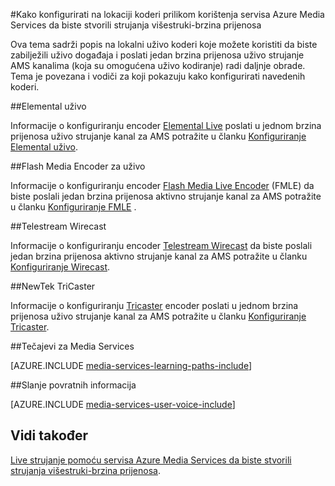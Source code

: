 <properties 
    pageTitle="Kako konfigurirati na lokaciji koderi prilikom korištenja servisa Azure Media Services da biste stvorili višestruki-brzina prijenosa strujanja | Microsoft Azure" 
    description="Ova tema sadrži popis na lokalni uživo koderi koje možete koristiti da biste zabilježili uživo događaja i poslati jedan brzina prijenosa uživo strujanje AMS kanalima (koja su omogućena uživo kodiranje) radi daljnje obrade. Tema veze na vodiči koji pokazuju kako konfigurirati navedenih koderi." 
    services="media-services" 
    documentationCenter="" 
    authors="juliako" 
    manager="erikre" 
    editor=""/>

<tags 
    ms.service="media-services" 
    ms.workload="media" 
    ms.tgt_pltfrm="na" 
    ms.devlang="na" 
    ms.topic="article" 
    ms.date="09/26/2016" 
    ms.author="juliako"/>



#<a name="how-to-configure-on-premise-encoders-when-using-azure-media-services-to-create-multi-bitrate-streams"></a>Kako konfigurirati na lokaciji koderi prilikom korištenja servisa Azure Media Services da biste stvorili strujanja višestruki-brzina prijenosa

Ova tema sadrži popis na lokalni uživo koderi koje možete koristiti da biste zabilježili uživo događaja i poslati jedan brzina prijenosa uživo strujanje AMS kanalima (koja su omogućena uživo kodiranje) radi daljnje obrade. Tema je povezana i vodiči za koji pokazuju kako konfigurirati navedenih koderi.


##<a name="elemental-live"></a>Elemental uživo

Informacije o konfiguriranju encoder [Elemental Live](http://www.elementaltechnologies.com/products/elemental-live) poslati u jednom brzina prijenosa uživo strujanje kanal za AMS potražite u članku [Konfiguriranje Elemental uživo](media-services-configure-elemental-live-encoder.md).
 
##<a name="flash-media-live-encoder"></a>Flash Media Encoder za uživo

Informacije o konfiguriranju encoder [Flash Media Live Encoder](http://www.adobe.com/products/flash-media-encoder.html) (FMLE) da biste poslali jedan brzina prijenosa aktivno strujanje kanal za AMS potražite u članku [Konfiguriranje FMLE](media-services-configure-fmle-live-encoder.md) .

##<a name="telestream-wirecast"></a>Telestream Wirecast

Informacije o konfiguriranju encoder [Telestream Wirecast](http://www.telestream.net/wirecast/overview.htm) da biste poslali jedan brzina prijenosa aktivno strujanje kanal za AMS potražite u članku [Konfiguriranje Wirecast](media-services-configure-wirecast-live-encoder.md).

##<a name="newtek-tricaster"></a>NewTek TriCaster

Informacije o konfiguriranju [Tricaster](http://newtek.com/products/tricaster-40.html) encoder poslati u jednom brzina prijenosa uživo strujanje kanal za AMS potražite u članku [Konfiguriranje Tricaster](media-services-configure-tricaster-live-encoder.md).



##<a name="media-services-learning-paths"></a>Tečajevi za Media Services

[AZURE.INCLUDE [media-services-learning-paths-include](../../includes/media-services-learning-paths-include.md)]

##<a name="provide-feedback"></a>Slanje povratnih informacija

[AZURE.INCLUDE [media-services-user-voice-include](../../includes/media-services-user-voice-include.md)]

## <a name="see-also"></a>Vidi također

[Live strujanje pomoću servisa Azure Media Services da biste stvorili strujanja višestruki-brzina prijenosa](media-services-manage-live-encoder-enabled-channels.md).
